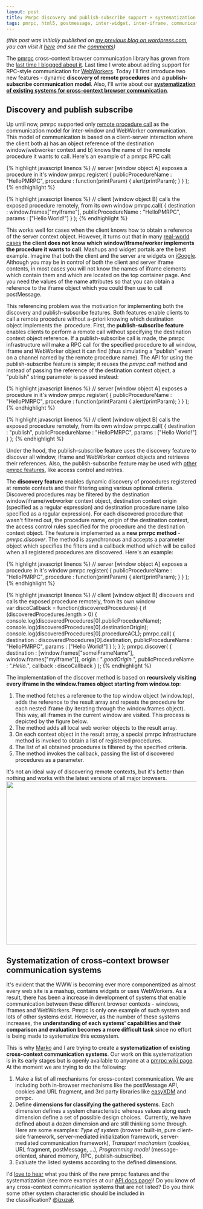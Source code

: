 ```yaml
---
layout: post
title: Pmrpc discovery and publish-subscribe support + systematization of cross-context browser communication systems
tags: pmrpc, html5, postmessage, inter-widget, inter-iframe, communication, browser, web workers, discovery, publish-subscribe, pubsub, cross-context, cross-domain, cross-origin, WebWorker, systematization, classification, cookies, url fragment
---
```


_(this post was initially published on [my previous blog on wordpress.com](http://izuzak.wordpress.com/), you can visit it [here](http://izuzak.wordpress.com/2010/06/15/pmrpc-discovery-and-publish-subscribe-support-systematization-of-cross-context-browser-communication-systems/) and see the [comments](http://izuzak.wordpress.com/2010/06/15/pmrpc-discovery-and-publish-subscribe-support-systematization-of-cross-context-browser-communication-systems/#comments))_


The <a href="http://code.google.com/p/pmrpc/" target="_blank">pmrpc</a> cross-context browser communication library has grown from the <a href="http://wp.me/poYaf-44" target="_blank">last time I blogged about it</a>. Last time I wrote about adding support for RPC-style communication for <a href="http://www.whatwg.org/specs/web-workers/current-work/" target="_blank">WebWorkers</a>. Today I'll first introduce two new features - dynamic <strong>discovery of remote procedures</strong> and a<strong> publish-subscribe communication model</strong>. Also, I'll write about our <a href="http://code.google.com/p/pmrpc/wiki/IWCProjects" target="_blank"><strong>systematization of existing systems for cross-context browser communication</strong></a>.
<h2>Discovery and publish subscribe</h2>
Up until now, pmrpc supported only <a href="http://en.wikipedia.org/wiki/Remote_procedure_call" target="_blank">remote procedure call</a> as the communication model for inter-window and WebWorker communication. This model of communication is based on a client-server interaction where the client both a) has an object reference of the destination window/webworker context and b) knows the name of the remote procedure it wants to call. Here's an example of a pmrpc RPC call:

{% highlight javascript linenos %}
// server [window object A] exposes a procedure in it's window
pmrpc.register( {
  publicProcedureName : "HelloPMRPC",
  procedure : function(printParam) { alert(printParam); }
} );
{% endhighlight %}

{% highlight javascript linenos %}
// client [window object B] calls the exposed procedure remotely, from its own window
pmrpc.call( {
  destination : window.frames["myIframe"],
  publicProcedureName : "HelloPMRPC",
  params : ["Hello World!"]
} );
{% endhighlight %}

This works well for cases when the client knows how to obtain a reference of the server context object. However, it turns out that in many <a href="http://groups.google.com/group/pmrpc/browse_thread/thread/1a63a34971fd816e#" target="_blank">real-world</a> <a href="http://lists.whatwg.org/pipermail/whatwg-whatwg.org/2009-September/022940.html" target="_blank">cases</a> <strong>the client </strong><strong>does not know which window/iframe/worker implements the procedure it wants to call</strong>. Mashups and widget portals are the best example. Imagine that both the client and the server are widgets on <a href="http://www.google.com/ig" target="_blank">iGoogle</a>. Although you may be in control of both the client and server iframe contents, in most cases you will not know the names of iframe elements which contain them and which are located on the top container page. And you need the values of the name attributes so that you can obtain a reference to the iframe object which you could then use to call postMessage.

This referencing problem was the motivation for implementing both the discovery and publish-subscribe features. Both features enable clients to call a remote procedure without a-priori knowing which destination object implements the  procedure. First, the<strong> publish-subscribe feature</strong> enables clients to perform a remote call without specifying the destination context object reference. If a publish-subscribe call is made, the pmrpc infrastructure will make a RPC call for the specified procedure to all window, iframe and WebWorker object it can find (thus simulating a "publish" event on a channel named by the remote procedure name). The API for using the publish-subscribe feature is simple; it reuses the <em>pmrpc.call</em> method and instead of passing the reference of the destination context object, a "publish" string parameter is passed instead:

{% highlight javascript linenos %}
// server [window object A] exposes a procedure in it's window
pmrpc.register( {
  publicProcedureName : "HelloPMRPC",
  procedure : function(printParam) { alert(printParam); }
} );
{% endhighlight %}

{% highlight javascript linenos %}
// client [window object B] calls the exposed procedure remotely, from its own window
pmrpc.call( {
  destination : "publish",
  publicProcedureName : "HelloPMRPC",
  params : ["Hello World!"]
} );
{% endhighlight %}

Under the hood, the publish-subscribe feature uses the discovery feature to discover all window, iframe and WebWorker context objects and retrieves their references. Also, the publish-subscribe feature may be used with <a href="code.google.com/p/pmrpc/wiki/PmrpcApiDocs" target="_blank">other pmrpc features</a>, like access control and retries.

The <strong>discovery feature</strong> enables dynamic discovery of procedures registered at remote contexts and their filtering using various optional criteria. Discovered procedures may be filtered by the destination window/iframe/webworker context object, destination context origin (specified as a regular expression) and destination procedure name (also specified as a regular expression). For each discovered procedure that wasn't filtered out, the procedure name, origin of the destination context, the access control rules specified for the procedure and the destination context object. The feature is implemented as a <strong>new pmrpc method</strong> - <em>pmrpc.discover</em>. The method is asynchronous and accepts a parameter object which specifies the filters and a callback method which will be called when all registered procedures are discovered. Here's an example:

{% highlight javascript linenos %}
// server [window object A] exposes a procedure in it's window
pmrpc.register( {
  publicProcedureName : "HelloPMRPC",
  procedure : function(printParam) { alert(printParam); }
} );
{% endhighlight %}

{% highlight javascript linenos %}
// client [window object B] discovers and calls the exposed procedure remotely, from its own window
var discoCallback = function(discoveredProcedures) {
  if (discoveredProcedures.length > 0) {
    console.log(discoveredProcedures[0].publicProcedureName);
    console.log(discoveredProcedures[0].destinationOrigin);
    console.log(discoveredProcedures[0].procedureACL);
    pmrpc.call( {
      destination : discoveredProcedures[0].destination,
      publicProcedureName : "HelloPMRPC",
      params : ["Hello World!"]
    } );
  }
};
pmrpc.discover( {
  destination : [window.frames["someiFrameName"], window.frames["myIframe"]],
  origin : ".*goodOrigin.*",
  publicProcedureName : ".*Hello.*",
  callback : discoCallback
} );
{% endhighlight %}

The implementation of the discover method is based on <strong>recursively visiting every iframe in the window.frames object starting from window.top</strong>:
<ol>
	<li>The method fetches a reference to the top window object (window.top), adds the reference to the result array and repeats the procedure for each nested iframe (by iterating through the window.frames object). This way, all iframes in the current window are visited. This process is depicted by the figure below.</li>
	<li>The method adds all local web worker objects to the result array.</li>
	<li>On each context object in the result array, a special pmrpc infrastructure method is invoked to obtain a list of registered procedures.</li>
	<li>The list of all obtained procedures is filtered by the specified criteria.</li>
	<li>The method invokes the callback, passing the list of discovered procedures as a parameter.</li>
</ol>
It's not an ideal way of discovering remote contexts, but it's better than nothing and works with the latest versions of all major browsers.

<img class="aligncenter" title="Discovery architecture" src="http://izuzak.files.wordpress.com/2010/06/discoarchitecture-1.png" alt="" width="576" height="432" />

<h2>Systematization of cross-context browser communication systems</h2>
It's evident that the WWW is becoming ever more componentized as almost every web site is a mashup, contains widgets or uses WebWorkers. As a result, there has been a increase in development of systems that enable communication between these different browser contexts - windows, iframes and WebWorkers. Pmrpc is only one example of such system and lots of other systems exist. However, as the number of these systems increases, the<strong> understanding of each systems' capabilities and their comparison and evaluation becomes a more difficult task</strong> since no effort is being made to systematize this ecosystem.

This is why <a href="http://twitter.com/ivankovic_42" target="_blank">Marko</a> and I are trying to create a <strong>systematization of existing cross-context communication systems</strong>. Our work on this systematization is in its early stages but is openly available to anyone at a <a href="http://code.google.com/p/pmrpc/wiki/IWCProjects" target="_blank">pmrpc wiki page</a>. At the moment we are trying to do the following:
<ol>
	<li>Make a list of all mechanisms for cross-context communication. We are including both in-browser mechanisms like the postMessage API, cookies and URL fragment, and 3rd party libraries like <a href="http://easyxdm.net/" target="_blank">easyXDM</a> and pmrpc.</li>
	<li>Define <strong>dimensions for classifying the gathered systems</strong>. Each dimension defines a system characteristic whereas values along each dimension define a set of possible design choices.  Currently, we have defined about a dozen dimension and are still thinking some through. Here are some examples: <em>Type of system</em> (browser built-in, pure client-side framework, server-mediated initialization framework, server-mediated communication framework), <em>Transport mechanism</em> (cookies, URL fragment, postMessage, ...), <em>Programming model</em> (message-oriented, shared memory, RPC, publish-subscribe).</li>
	<li>Evaluate the listed systems according to the defined dimensions.</li>
</ol>
I'd <a href="http://groups.google.com/group/pmrpc" target="_blank">love to hear</a> what you think of the new pmrpc features and the systematization (see more examples at our <a href="http://code.google.com/p/pmrpc/wiki/PmrpcApiDocs" target="_blank">API docs page</a>)! Do you know of any cross-context communication systems that are not listed? Do you think some other system characteristic should be included in the classification? <a href="http://twitter.com/izuzak" target="_blank">@izuzak</a>
